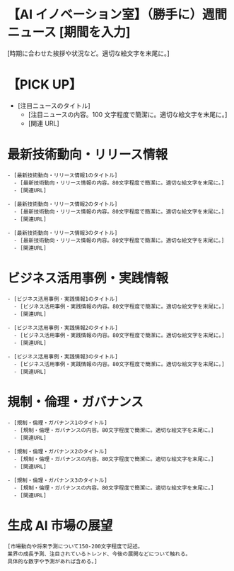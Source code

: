 # 【AI イノベーション室】（勝手に）週間ニュース [期間を入力]

[時期に合わせた挨拶や状況など。適切な絵文字を末尾に。]

# 【PICK UP】

- [注目ニュースのタイトル]
  - [注目ニュースの内容。100 文字程度で簡潔に。適切な絵文字を末尾に。]
  - [関連 URL]

# 最新技術動向・リリース情報

```
- [最新技術動向・リリース情報1のタイトル]
  - [最新技術動向・リリース情報の内容。80文字程度で簡潔に。適切な絵文字を末尾に。]
  - [関連URL]

- [最新技術動向・リリース情報2のタイトル]
  - [最新技術動向・リリース情報の内容。80文字程度で簡潔に。適切な絵文字を末尾に。]
  - [関連URL]

- [最新技術動向・リリース情報3のタイトル]
  - [最新技術動向・リリース情報の内容。80文字程度で簡潔に。適切な絵文字を末尾に。]
  - [関連URL]
```

# ビジネス活用事例・実践情報

```
- [ビジネス活用事例・実践情報1のタイトル]
  - [ビジネス活用事例・実践情報の内容。80文字程度で簡潔に。適切な絵文字を末尾に。]
  - [関連URL]

- [ビジネス活用事例・実践情報2のタイトル]
  - [ビジネス活用事例・実践情報の内容。80文字程度で簡潔に。適切な絵文字を末尾に。]
  - [関連URL]

- [ビジネス活用事例・実践情報3のタイトル]
  - [ビジネス活用事例・実践情報の内容。80文字程度で簡潔に。適切な絵文字を末尾に。]
  - [関連URL]
```

# 規制・倫理・ガバナンス

```
- [規制・倫理・ガバナンス1のタイトル]
  - [規制・倫理・ガバナンスの内容。80文字程度で簡潔に。適切な絵文字を末尾に。]
  - [関連URL]

- [規制・倫理・ガバナンス2のタイトル]
  - [規制・倫理・ガバナンスの内容。80文字程度で簡潔に。適切な絵文字を末尾に。]
  - [関連URL]

- [規制・倫理・ガバナンス3のタイトル]
  - [規制・倫理・ガバナンスの内容。80文字程度で簡潔に。適切な絵文字を末尾に。]
  - [関連URL]
```

# 生成 AI 市場の展望

```
[市場動向や将来予測について150-200文字程度で記述。
業界の成長予測、注目されているトレンド、今後の展開などについて触れる。
具体的な数字や予測があれば含める。]
```

